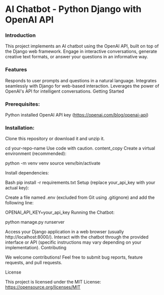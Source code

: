 # AI Chatbot - Python Django with OpenAI API
### Introduction

This project implements an AI chatbot using the OpenAI API, built on top of the Django web framework. Engage in interactive conversations, generate creative text formats, or answer your questions in an informative way.

### Features

Responds to user prompts and questions in a natural language.
Integrates seamlessly with Django for web-based interaction.
Leverages the power of OpenAI's API for intelligent conversations.
Getting Started

### Prerequisites:

Python installed
OpenAI API key (https://openai.com/blog/openai-api)

### Installation:

Clone this repository or download it and unzip it.

cd your-repo-name
Use code with caution.
content_copy
Create a virtual environment (recommended):

python -m venv venv
source venv/bin/activate

Install dependencies:

Bash
pip install -r requirements.txt
Setup (replace your_api_key with your actual key):

Create a file named .env (excluded from Git using .gitignore) and add the following line:

OPENAI_API_KEY=your_api_key
Running the Chatbot:

python manage.py runserver


Access your Django application in a web browser (usually http://localhost:8000/).
Interact with the chatbot through the provided interface or API (specific instructions may vary depending on your implementation).
Contributing

We welcome contributions! Feel free to submit bug reports, feature requests, and pull requests.

License

This project is licensed under the MIT License: https://opensource.org/licenses/MIT
